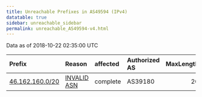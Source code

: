 ```yaml
---
title: Unreachable Prefixes in AS49594 (IPv4)
datatable: true
sidebar: unreachable_sidebar
permalink: unreachable_AS49594-v4.html
---
```


Data as of 2018-10-22 02:35:00 UTC


<div class="datatable-begin"></div>

| Prefix                                                   | Reason                                                                                                 | affected   | Authorized AS   |   MaxLength | Anchor                                         |   unreachable /24s |
|:---------------------------------------------------------|:-------------------------------------------------------------------------------------------------------|:-----------|:----------------|------------:|:-----------------------------------------------|-------------------:|
| [46.162.160.0/20](https://stat.ripe.net/46.162.160.0/20) | [INVALID ASN](https://rpki-validator.ripe.net/announcement-preview?asn=AS49594&prefix=46.162.160.0/20) | complete   | AS39180         |          20 | [RIPE](unreachable_RIPE_NCC_RPKI_Root-v4.html) |                 16 |

<div class="datatable-end"></div>